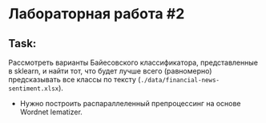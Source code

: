 # Лабораторная работа #2

## Task:
Рассмотреть варианты Байесовского классификатора, представленные в sklearn, и найти тот, что будет лучше всего (равномерно) предсказывать все классы по тексту (`./data/financial-news-sentiment.xlsx`).
* Нужно построить распараллеленный препроцессинг на основе Wordnet lematizer.